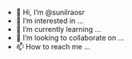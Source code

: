 - 👋 Hi, I’m @sunilraosr
- 👀 I’m interested in ...
- 🌱 I’m currently learning ...
- 💞️ I’m looking to collaborate on ...
- 📫 How to reach me ...

<!---
sunilraosr/sunilraosr is a ✨ special ✨ repository because its `README.md` (this file) appears on your GitHub profile.
You can click the Preview link to take a look at your changes.
--->
